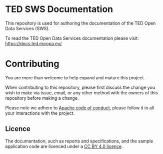# TED SWS Documentation

This repository is used for authoring the documentation of the TED Open Data Services (SWS). 

To read the TED Open Data Services documentation please visit: https://docs.ted.europa.eu/

# Contributing
You are more than welcome to help expand and mature this project. 

When contributing to this repository, please first discuss the change you wish to make via issue, email, or any other method with the owners of this repository before making a change.

Please note we adhere to [Apache code of conduct](https://www.apache.org/foundation/policies/conduct), please follow it in all your interactions with the project.  

## Licence 
The documentation, such as reports and specifications, and the sample application code are licenced under a [CC BY 4.0 licence](https://creativecommons.org/licenses/by/4.0/deed.en).

